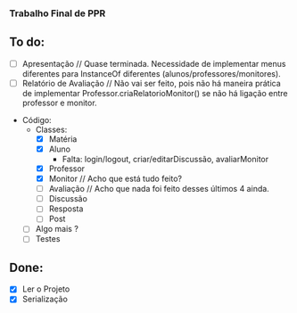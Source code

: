 ### Trabalho Final de PPR

## To do:

- [ ] Apresentação // Quase terminada. Necessidade de implementar menus diferentes para InstanceOf diferentes (alunos/professores/monitores).
- [ ] Relatório de Avaliação // Não vai ser feito, pois não há maneira prática de implementar Professor.criaRelatorioMonitor() se não há ligação entre professor e monitor.
- Código:
	* Classes:
		* [x] Matéria
		* [x] Aluno
			* Falta: login/logout, criar/editarDiscussão, avaliarMonitor
		* [x] Professor
		* [x] Monitor // Acho que está tudo feito?
		* [ ] Avaliação // Acho que nada foi feito desses últimos 4 ainda.
		* [ ] Discussão
		* [ ] Resposta
		* [ ] Post
	* [ ] Algo mais ? 
	* [ ] Testes

## Done:

- [X] Ler o Projeto
- [X] Serialização
